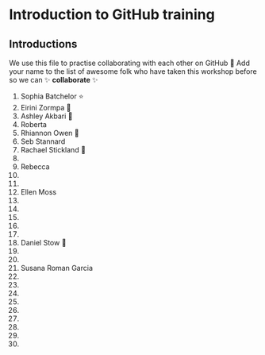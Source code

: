 # Introduction to GitHub training

## Introductions

We use this file to practise collaborating with each other on GitHub :tada: Add your name to the list of awesome folk who have taken this workshop before so we can :sparkles: **collaborate** :sparkles:

1. Sophia Batchelor :star:
2. Eirini Zormpa :goat:
3. Ashley Akbari 🚀
4. Roberta 
5. Rhiannon Owen :cherry_blossom:
6. Seb Stannard 
7. Rachael Stickland 🍂
8.
9. Rebecca
10.
11.
12. Ellen Moss
13.
14.
15.
16. 
17. 
18. Daniel Stow 🦒
19. 
20. 
21. Susana Roman Garcia
22.
23. 
24. 
25. 
26. 
27. 
28. 
29. 
30. 
